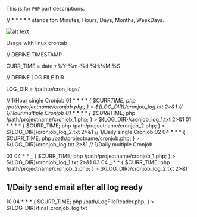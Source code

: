 This is for `PHP` part descriptions.

// \* \* \* \* \* stands for: Minutes, Hours, Days, Months, WeekDays.

![alt text](https://github.com/senkoraku552/linux-crontab-staffs/images/cronjob_syntax.webp?raw=true)

Usage with linux crontab

// DEFINE TIMESTAMP

CURR_TIME = date +%Y-%m-%d,%H:%M:%S

// DEFINE LOG FILE DIR

LOG_DIR = /pathto/cron_logs/

// 1/Hour single Cronjob
01 \* \* \* \* { $CURR*TIME; php /path/projectname/cronjob.php; } > ${LOG_DIR}/cronjob_log.txt 2>&1
// 1/Hour multiple Cronjob
01 \* \* \* * { $CURR*TIME; php /path/projectname/cronjob_1.php; } > ${LOG_DIR}/cronjob_log_1.txt 2>&1
01 * \* \* \* { $CURR_TIME; php /path/projectname/cronjob_2.php; } > ${LOG_DIR}/cronjob_log_2.txt 2>&1
// 1/Daily single Cronjob
02 04 \* \* \* { $CURR_TIME; php /path/projectname/cronjob.php; } > ${LOG_DIR}/cronjob_log.txt 2>&1
// 1/Daily multiple Cronjob

03 04 \* \* _ { $CURR_TIME; php /path/projectname/cronjob_1.php; } > ${LOG_DIR}/cronjob_log_1.txt 2>&1
03 04 _ \* \* { $CURR_TIME; php /path/projectname/cronjob_2.php; } > ${LOG_DIR}/cronjob_log_2.txt 2>&1

## 1/Daily send email after all log ready

10 04 \* \* \* { $CURR_TIME; php /path/LogFileReader.php; } > ${LOG_DIR}/final_cronjob_log.txt

